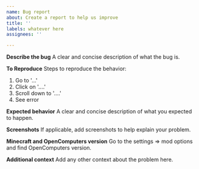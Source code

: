 ```yaml
---
name: Bug report
about: Create a report to help us improve
title: ''
labels: whatever here
assignees: ''

---
```


**Describe the bug**
A clear and concise description of what the bug is.

**To Reproduce**
Steps to reproduce the behavior:
1. Go to '...'
2. Click on '....'
3. Scroll down to '....'
4. See error

**Expected behavior**
A clear and concise description of what you expected to happen.

**Screenshots**
If applicable, add screenshots to help explain your problem.

**Minecraft and OpenComputers version**
Go to the settings => mod options and find OpenComputers version.

**Additional context**
Add any other context about the problem here.
